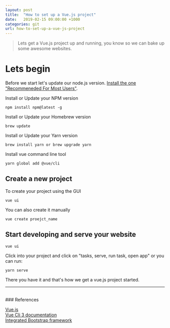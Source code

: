 ```yaml
---
layout: post
title:  "How to set up a Vue.js project"
date:   2019-02-15 09:00:00 +1000
categories: git
url: how-to-set-up-a-vue-js-project
---
```


<blockquote class="blockquote">
    Lets get a Vue.js project up and running, you know so we can bake up some awesome websites.
</blockquote>

# Lets begin

Before we start let's update our node.js version. <a href="https://nodejs.org/en/" target="blank">Install the one "Recommeneded For Most Users"</a>.

Install or Update your NPM version

```
npm install npm@latest -g
```

Install or Update your Homebrew version

```
brew update
```

Install or Update your Yarn version

```
brew install yarn or brew upgrade yarn
```

Install vue command line tool

```
yarn global add @vue/cli
```

## Create a new project

To create your project using the GUI

```
vue ui
```

You can also create it manually

```
vue create proejct_name
```

## Start developing and serve your website

```
vue ui
```

Click into your project and click on "tasks, serve, run task, open app" or you can run:


```
yarn serve
```

There you have it and that's how we get a vue.js project started.
<br>
<hr>
<br>
### References

<a href="https://vuejs.org/" target="blank">Vue.js</a><br>
<a href="https://cli.vuejs.org/" target="blank">Vue Cli 3 documentation</a><br>
<a href="https://bootstrap-vue.js.org/" target="blank">Integrated Bootstrap framework</a><br>
